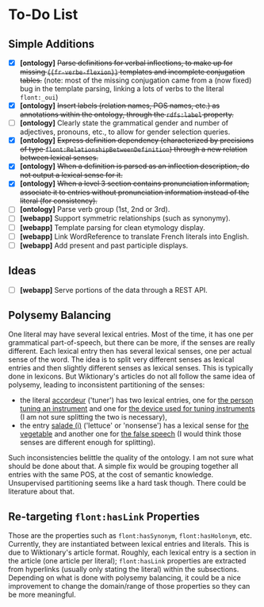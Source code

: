 # To-Do List

## Simple Additions

- [x] **[ontology]** ~~Parse definitions for verbal inflections, to make up for missing `{{fr-verbe-flexion}}` templates and incomplete conjugation tables.~~ (note: most of the missing conjugation came from a (now fixed) bug in the template parsing, linking a lots of verbs to the literal `flont:_oui`)
- [x] **[ontology]** ~~Insert labels (relation names, POS names, etc.) as annotations within the ontology, through the `rdfs:label` property.~~
- [ ] **[ontology]** Clearly state the grammatical gender and number of adjectives, pronouns, etc., to allow for gender selection queries.
- [x] **[ontology]** ~~Express definition dependency (characterized by precisions of type `flont:RelationshipBetweenDefinition`) through a new relation between lexical senses.~~
- [x] **[ontology]** ~~When a definition is parsed as an inflection description, do not output a lexical sense for it.~~
- [x] **[ontology]** ~~When a level 3 section contains pronunciation information, associate it to entries without pronunciation information instead of the literal (for consistency).~~
- [ ] **[ontology]** Parse verb group (1st, 2nd or 3rd).
- [ ] **[webapp]** Support symmetric relationships (such as synonymy).
- [ ] **[webapp]** Template parsing for clean etymology display.
- [ ] **[webapp]** Link WordReference to translate French literals into English.
- [ ] **[webapp]** Add present and past participle displays.

## Ideas

- [ ] **[webapp]** Serve portions of the data through a REST API.

## Polysemy Balancing

One literal may have several lexical entries. Most of the time, it has one per grammatical part-of-speech, but there can be more, if the senses are really different. Each lexical entry then has several lexical senses, one per actual sense of the word. The idea is to split very different senses as lexical entries and then slightly different senses as lexical senses. This is typically done in lexicons. But Wiktionary's articles do not all follow the same idea of polysemy, leading to inconsistent partitioning of the senses:

- the literal [accordeur](//chalier.fr/flont/graph/_accordeur) ('tuner') has two lexical entries, one for [the person tuning an instrument](//chalier.fr/flont/graph/_accordeur_nCom1) and one for [the device used for tuning instruments](//chalier.fr/flont/graph/_accordeur_nCom2) (I am not sure splitting the two is necessary),
- the entry [salade (i)](//chalier.fr/flont/graph/_salade_nCom1) ('lettuce' or 'nonsense') has a lexical sense for [the vegetable](//chalier.fr/flont/graph/_salade_nCom1.2) and another one for [the false speech](//chalier.fr/flont/graph/_salade_nCom1.5) (I would think those senses are different enough for splitting).

Such inconsistencies belittle the quality of the ontology. I am not sure what should be done about that. A simple fix would be grouping together all entries with the same POS, at the cost of semantic knowledge. Unsupervised partitioning seems like a hard task though. There could be literature about that.

## Re-targeting `flont:hasLink` Properties

Those are the properties such as `flont:hasSynonym`, `flont:hasHolonym`, etc. Currently, they are instantiated between lexical entries and literals. This is due to Wiktionary's article format. Roughly, each lexical entry is a section in the article (one article per literal); `flont:hasLink` properties are extracted from hyperlinks (usually only stating the literal) within the subsections. Depending on what is done with polysemy balancing, it could be a nice improvement to change the domain/range of those properties so they can be more meaningful.
